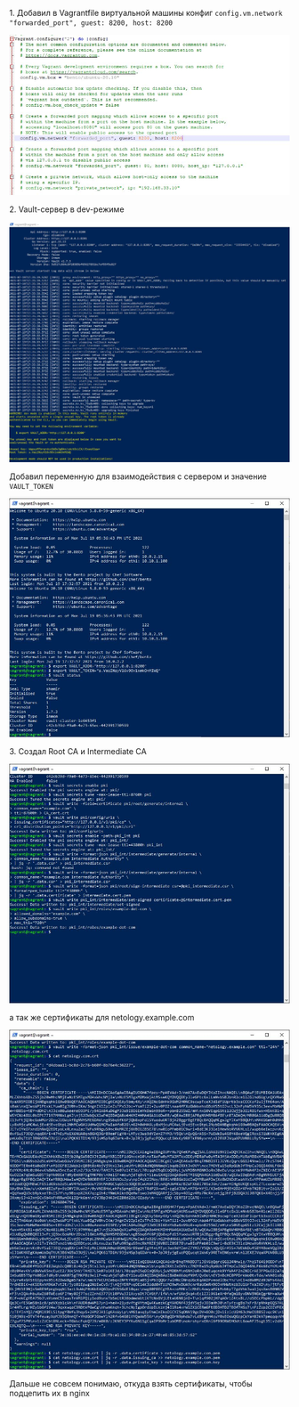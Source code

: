 <p>1. Добавил в Vagrantfile виртуальной машины конфиг <code>config.vm.network "forwarded_port", guest: 8200, host: 8200</code></p>
<img src="../03-sysadmin-09-security/img/sec9.JPG">
<p>2. Vault-сервер в dev-режиме</p>
<img src="../03-sysadmin-09-security/img/sec91.JPG">
<p>Добавил переменную для взаимодействия с сервером и значение <code>VAULT_TOKEN</code></p>
<img src="../03-sysadmin-09-security/img/sec92.JPG">
<p>3. Cоздал Root CA и Intermediate CA</p>
<img src="../03-sysadmin-09-security/img/sec93.JPG">
<p>а так же сертификаты для netology.example.com</p>
<img src="../03-sysadmin-09-security/img/sec94.JPG">

<p>Дальше не совсем понимаю, откуда взять сертификаты, чтобы подцепить их в nginx</p>